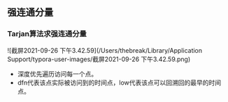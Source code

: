 ## 强连通分量

### Tarjan算法求强连通分量

![截屏2021-09-26 下午3.42.59](/Users/thebreak/Library/Application Support/typora-user-images/截屏2021-09-26 下午3.42.59.png)

- 深度优先遍历访问每一个点。
- dfn代表该点实际被访问到的时间点，low代表该点可以回溯回的最早的时间点。

